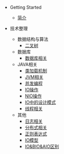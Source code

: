 - Getting Started
  - [简介](/)

- 技术整理
  - 数据结构与算法
    - [二叉树](technology/algorithm/Binary.md)
  - 数据库
    - [数据库相关](technology/database/database.md)
  - JAVA相关
    - [类加载机制](technology/java/ClassLoader.md)
    - [JVM相关](technology/java/JVM.md)
    - [并发编程](technology/java/ConcurrentCode.md)
    - [IO操作](technology/java/IO.md)
    - [NIO操作](technology/java/NIO.md)
    - [IO中的设计模式](technology/java/IODesignPattern.md)
    - [线程相关](technology/java/thread.md)
  - 其他
    - [日志相关](technology/other/log.md)
    - [分布式相关](technology/other/Distributed.md)
    - [正则表达式](technology/other/regular.md)
    - [IO模型](technology/other/IOModel.md)
    - [IO&BIO&AIO区别](technology/other/XIODifference.md)
